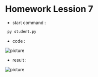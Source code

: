# Homework Lession 7

* start command :
```cmd
 py student.py
```

* code :

![picture](https://github.com/ORELxD/Python/blob/master/homeworkLession8/CODE.JPG)


* result :

![picture](https://github.com/ORELxD/Python/blob/master/homeworkLession8/%E2%80%8F%E2%80%8Fresult.JPG)



